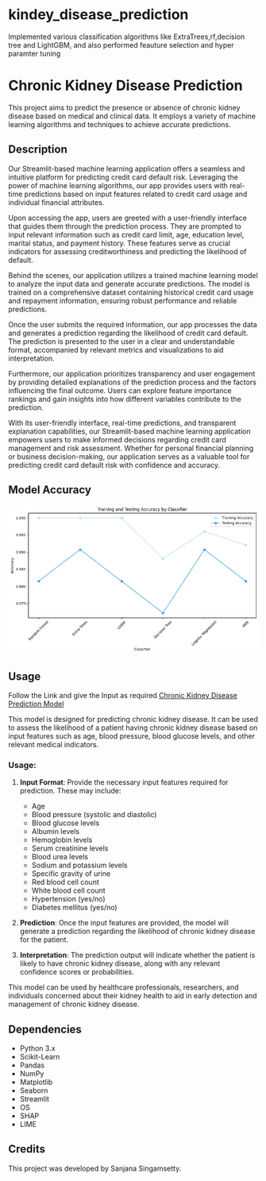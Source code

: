 # kindey_disease_prediction
Implemented various classification algorithms like ExtraTrees,rf,decision tree and  LightGBM, and also performed feauture selection and hyper paramter tuning
# Chronic Kidney Disease Prediction

This project aims to predict the presence or absence of chronic kidney disease based on medical and clinical data. It employs a variety of machine learning algorithms and techniques to achieve accurate predictions.

## Description

Our Streamlit-based machine learning application offers a seamless and intuitive platform for predicting credit card default risk. Leveraging the power of machine learning algorithms, our app provides users with real-time predictions based on input features related to credit card usage and individual financial attributes.

Upon accessing the app, users are greeted with a user-friendly interface that guides them through the prediction process. They are prompted to input relevant information such as credit card limit, age, education level, marital status, and payment history. These features serve as crucial indicators for assessing creditworthiness and predicting the likelihood of default.

Behind the scenes, our application utilizes a trained machine learning model to analyze the input data and generate accurate predictions. The model is trained on a comprehensive dataset containing historical credit card usage and repayment information, ensuring robust performance and reliable predictions.

Once the user submits the required information, our app processes the data and generates a prediction regarding the likelihood of credit card default. The prediction is presented to the user in a clear and understandable format, accompanied by relevant metrics and visualizations to aid interpretation.

Furthermore, our application prioritizes transparency and user engagement by providing detailed explanations of the prediction process and the factors influencing the final outcome. Users can explore feature importance rankings and gain insights into how different variables contribute to the prediction.

With its user-friendly interface, real-time predictions, and transparent explanation capabilities, our Streamlit-based machine learning application empowers users to make informed decisions regarding credit card management and risk assessment. Whether for personal financial planning or business decision-making, our application serves as a valuable tool for predicting credit card default risk with confidence and accuracy.

## Model Accuracy

![Model Accuracy](testandtrain.png)


## Usage

Follow the Link and give the Input as required 
[Chronic Kidney Disease Prediction Model](https://huggingface.co/spaces/sanjana04/Chronic-kidney-disease-prediction)

This model is designed for predicting chronic kidney disease. It can be used to assess the likelihood of a patient having chronic kidney disease based on input features such as age, blood pressure, blood glucose levels, and other relevant medical indicators.

### Usage:

1. **Input Format**: Provide the necessary input features required for prediction. These may include:
   - Age
   - Blood pressure (systolic and diastolic)
   - Blood glucose levels
   - Albumin levels
   - Hemoglobin levels
   - Serum creatinine levels
   - Blood urea levels
   - Sodium and potassium levels
   - Specific gravity of urine
   - Red blood cell count
   - White blood cell count
   - Hypertension (yes/no)
   - Diabetes mellitus (yes/no)


2. **Prediction**: Once the input features are provided, the model will generate a prediction regarding the likelihood of chronic kidney disease for the patient.

3. **Interpretation**: The prediction output will indicate whether the patient is likely to have chronic kidney disease, along with any relevant confidence scores or probabilities.

This model can be used by healthcare professionals, researchers, and individuals concerned about their kidney health to aid in early detection and management of chronic kidney disease.

## Dependencies

- Python 3.x
- Scikit-Learn
- Pandas
- NumPy
- Matplotlib
- Seaborn
- Streamlit
- OS
- SHAP
- LIME

## Credits

This project was developed by Sanjana Singamsetty.

